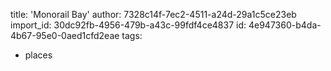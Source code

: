 title: 'Monorail Bay'
author: 7328c14f-7ec2-4511-a24d-29a1c5ce23eb
import_id: 30dc92fb-4956-479b-a43c-99fdf4ce4837
id: 4e947360-b4da-4b67-95e0-0aed1cfd2eae
tags:
  - places
